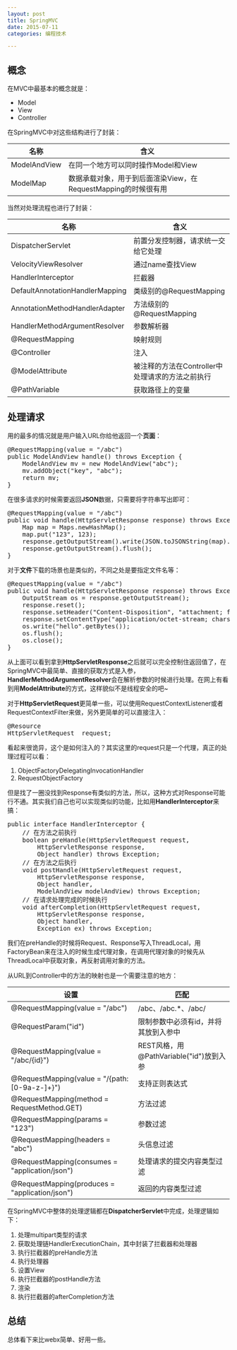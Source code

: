 ```yaml
---
layout: post
title: SpringMVC
date: 2015-07-11
categories: 编程技术

---
```


## 概念

在MVC中最基本的概念就是：

- Model
- View
- Controller

在SpringMVC中对这些结构进行了封装：

名称|含义
-|-
ModelAndView|在同一个地方可以同时操作Model和View
ModelMap|数据承载对象，用于到后面渲染View，在RequestMapping的时候很有用

当然对处理流程也进行了封装：

名称|含义
-|-
DispatcherServlet|前置分发控制器，请求统一交给它处理
VelocityViewResolver|通过name查找View
HandlerInterceptor|拦截器
DefaultAnnotationHandlerMapping|类级别的@RequestMapping
AnnotationMethodHandlerAdapter|方法级别的@RequestMapping
HandlerMethodArgumentResolver|参数解析器
@RequestMapping|映射规则
@Controller|注入
@ModelAttribute|被注释的方法在Controller中处理请求的方法之前执行
@PathVariable|获取路径上的变量

## 处理请求

用的最多的情况就是用户输入URL你给他返回一个**页面**：

<pre class="prettyprint">
@RequestMapping(value = "/abc")
public ModelAndView handle() throws Exception {
    ModelAndView mv = new ModelAndView("abc");
    mv.addObject("key", "abc");
    return mv;
}
</pre>

在很多请求的时候需要返回**JSON**数据，只需要将字符串写出即可：

<pre class="prettyprint">
@RequestMapping(value = "/abc")
public void handle(HttpServletResponse response) throws Exception {
    Map map = Maps.newHashMap();
    map.put("123", 123);
    response.getOutputStream().write(JSON.toJSONString(map).getBytes());
    response.getOutputStream().flush();
}
</pre>

对于**文件**下载的场景也是类似的，不同之处是要指定文件名等：

<pre class="prettyprint">
@RequestMapping(value = "/abc")
public void handle(HttpServletResponse response) throws Exception {
    OutputStream os = response.getOutputStream();
    response.reset();
    response.setHeader("Content-Disposition", "attachment; filename=file.txt");
    response.setContentType("application/octet-stream; charset=utf-8");
    os.write("hello".getBytes());
    os.flush();
    os.close();
}
</pre>

从上面可以看到拿到**HttpServletResponse**之后就可以完全控制住返回值了，在SpringMVC中最简单、直接的获取方式是入参，**HandlerMethodArgumentResolver**会在解析参数的时候进行处理。在网上有看到用**ModelAttribute**的方式，这样貌似不是线程安全的吧~

对于**HttpServletRequest**更简单一些，可以使用RequestContextListener或者RequestContextFilter来做，另外更简单的可以直接注入：

<pre class="prettyprint">
@Resource
HttpServletRequest  request;
</pre>

看起来很诡异，这个是如何注入的？其实这里的request只是一个代理，真正的处理过程可以看：

1. ObjectFactoryDelegatingInvocationHandler
2. RequestObjectFactory

但是找了一圈没找到Response有类似的方法，所以，这种方式对Response可能行不通。其实我们自己也可以实现类似的功能，比如用**HandlerInterceptor**来搞：

<pre class="prettyprint">
public interface HandlerInterceptor {
    // 在方法之前执行
    boolean preHandle(HttpServletRequest request,
        HttpServletResponse response,
        Object handler) throws Exception;
    // 在方法之后执行
    void postHandle(HttpServletRequest request,
        HttpServletResponse response,
        Object handler,
        ModelAndView modelAndView) throws Exception;
    // 在请求处理完成的时候执行
    void afterCompletion(HttpServletRequest request,
        HttpServletResponse response,
        Object handler,
        Exception ex) throws Exception;
</pre>

我们在preHandle的时候将Request、Response写入ThreadLocal，用FactoryBean来在注入的时候生成代理对象，在调用代理对象的时候先从ThreadLocal中获取对象，再反射调用对象的方法。

从URL到Controller中的方法的映射也是一个需要注意的地方：

设置|匹配
-|-
@RequestMapping(value = "/abc")|/abc、/abc.*、/abc/
@RequestParam("id")|限制参数中必须有id，并将其放到入参中
@RequestMapping(value = "/abc/{id}")|REST风格，用@PathVariable("id")放到入参
@RequestMapping(value = "/{path:[0-9a-z-]+}")|支持正则表达式
@RequestMapping(method = RequestMethod.GET)|方法过滤
@RequestMapping(params = "123")|参数过滤
@RequestMapping(headers = "abc")|头信息过滤
@RequestMapping(consumes = "application/json")|处理请求的提交内容类型过滤
@RequestMapping(produces = "application/json")|返回的内容类型过滤

在SpringMVC中整体的处理逻辑都在**DispatcherServlet**中完成，处理逻辑如下：

1. 处理multipart类型的请求
2. 获取处理链HandlerExecutionChain，其中封装了拦截器和处理器
3. 执行拦截器的preHandle方法
4. 执行处理器
5. 设置View
6. 执行拦截器的postHandle方法
7. 渲染
8. 执行拦截器的afterCompletion方法

## 总结

总体看下来比webx简单、好用一些。
